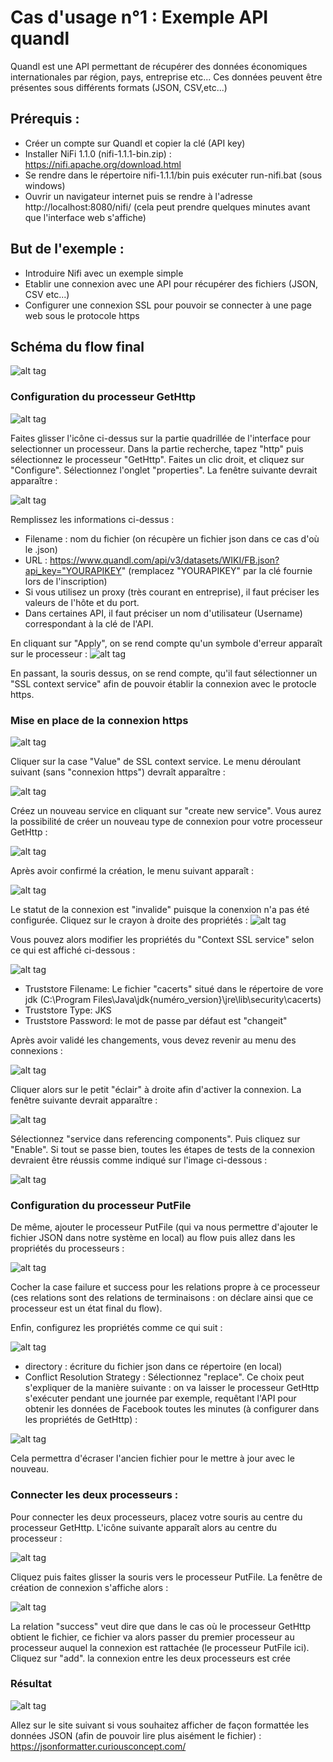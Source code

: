 Cas d'usage n°1 : Exemple API quandl
================

Quandl est une API permettant de récupérer des données économiques internationales par région, pays, entreprise etc...
Ces données peuvent être présentes sous différents formats (JSON, CSV,etc...)


## Prérequis :
- Créer un compte sur Quandl et copier la clé (API key)
- Installer NiFi 1.1.0 (nifi-1.1.1-bin.zip) : https://nifi.apache.org/download.html
- Se rendre dans le répertoire nifi-1.1.1/bin puis exécuter run-nifi.bat (sous windows)
- Ouvrir un navigateur internet puis se rendre à l'adresse http://localhost:8080/nifi/ (cela peut prendre quelques minutes avant que l'interface web s'affiche)

## But de l'exemple :
- Introduire Nifi avec un exemple simple
- Etablir une connexion avec une API pour récupérer des fichiers (JSON, CSV etc...)
- Configurer une connexion SSL pour pouvoir se connecter à une page web sous le protocole https

## Schéma du flow final

![alt tag](https://github.com/DataWarehouse2017/Tests-NiFi/blob/master/Exemple%201/Images/flow1.JPG)

### Configuration du processeur GetHttp

![alt tag](https://github.com/DataWarehouse2017/Tests-NiFi/blob/master/Exemple%201/Images/processeur%20icone.PNG)

Faites glisser l'icône ci-dessus sur la partie quadrillée de l'interface pour selectionner un processeur. Dans la partie recherche, tapez "http" puis sélectionnez le processeur "GetHttp". Faites un clic droit, et cliquez sur "Configure". Sélectionnez l'onglet "properties". La fenêtre suivante devrait apparaître :

![alt tag](https://github.com/DataWarehouse2017/Tests-NiFi/blob/master/Exemple%201/Images/propri%C3%A9t%C3%A9s%20getHttp.JPG)

Remplissez les informations ci-dessus :

- Filename : nom du fichier (on récupère un fichier json dans ce cas d'où le .json)
- URL : https://www.quandl.com/api/v3/datasets/WIKI/FB.json?api_key="YOURAPIKEY" (remplacez "YOURAPIKEY" par la clé fournie lors de l'inscription)
- Si vous utilisez un proxy (très courant en entreprise), il faut préciser les valeurs de l'hôte et du port.
- Dans certaines API, il faut préciser un nom d'utilisateur (Username) correspondant à la clé de l'API.

En cliquant sur "Apply", on se rend compte qu'un symbole d'erreur apparaît sur le processeur : ![alt tag](https://github.com/DataWarehouse2017/Tests-NiFi/blob/master/Exemple%201/Images/warning.PNG)

En passant, la souris dessus, on se rend compte, qu'il faut sélectionner un "SSL context service" afin de pouvoir établir la connexion avec le protocle https.

### Mise en place de la connexion https

![alt tag](https://github.com/DataWarehouse2017/Tests-NiFi/blob/master/Exemple%201/Images/propri%C3%A9t%C3%A9s%20getHttp.JPG)

Cliquer sur la case "Value" de SSL context service. Le menu déroulant suivant (sans "connexion https") devraît apparaître :

![alt tag](https://github.com/DataWarehouse2017/Tests-NiFi/blob/master/Exemple%201/Images/create%20new%20service.JPG)

Créez un nouveau service en cliquant sur "create new service". Vous aurez la possibilité de créer un nouveau type de connexion pour votre processeur GetHttp :

![alt tag](https://github.com/DataWarehouse2017/Tests-NiFi/blob/master/Exemple%201/Images/add%20ControllerService.JPG)

Après avoir confirmé la création, le menu suivant apparaît :

![alt tag](https://github.com/DataWarehouse2017/Tests-NiFi/blob/master/Exemple%201/Images/props%20ssl.JPG)

Le statut de la connexion est "invalide" puisque la conenxion n'a pas été configurée. Cliquez sur le crayon à droite des propriétés : ![alt tag](https://github.com/DataWarehouse2017/Tests-NiFi/blob/master/Exemple%201/Images/crayon%20modif.JPG)

Vous pouvez alors modifier les propriétés du "Context SSL service" selon ce qui est affiché ci-dessous :

![alt tag](https://github.com/DataWarehouse2017/Tests-NiFi/blob/master/Exemple%201/Images/props%20ssl%202.JPG)

- Truststore Filename: Le fichier "cacerts" situé dans le répertoire de vore jdk 
(C:\Program Files\Java\jdk{numéro_version}\jre\lib\security\cacerts)
- Truststore Type: JKS
- Truststore Password: le mot de passe par défaut est "changeit"

Après avoir validé les changements, vous devez revenir au menu des connexions : 

![alt tag](https://github.com/DataWarehouse2017/Tests-NiFi/blob/master/Exemple%201/Images/activer%20connexion%20ssl.JPG)

Cliquer alors sur le petit "éclair" à droite afin d'activer la connexion. La fenêtre suivante devrait apparaître :

![alt tag](https://github.com/DataWarehouse2017/Tests-NiFi/blob/master/Exemple%201/Images/enable%20controller.JPG)

Sélectionnez "service dans referencing components". Puis cliquez sur "Enable". Si tout se passe bien, toutes les étapes de tests de la connexion devraient être réussis comme indiqué sur l'image ci-dessous :

![alt tag](https://github.com/DataWarehouse2017/Tests-NiFi/blob/master/Exemple%201/Images/all%20checked.JPG)

### Configuration du processeur PutFile

De même, ajouter le processeur PutFile (qui va nous permettre d'ajouter le fichier JSON dans notre système en local) au flow puis allez dans les propriétés du processeurs :

![alt tag](https://github.com/DataWarehouse2017/Tests-NiFi/blob/master/Exemple%201/Images/putfile%20processor%20settings.JPG)

Cocher la case failure et success pour les relations propre à ce processeur (ces relations sont des relations de terminaisons : on déclare ainsi que ce processeur est un état final du flow).

Enfin, configurez les propriétés comme ce qui suit :

![alt tag](https://github.com/DataWarehouse2017/Tests-NiFi/blob/master/Exemple%201/Images/putFile%20properties.JPG)

- directory : écriture du fichier json dans ce répertoire (en local)
- Conflict Resolution Strategy : Sélectionnez "replace". Ce choix peut s'expliquer de la manière suivante : on va laisser le processeur GetHttp s'exécuter pendant une journée par exemple, requêtant l'API pour obtenir les données de Facebook toutes les minutes (à configurer dans les propriétés de GetHttp) :

![alt tag](https://github.com/DataWarehouse2017/Tests-NiFi/blob/master/Exemple%201/Images/gethttp%20scheduling.PNG)

Cela permettra d'écraser l'ancien fichier pour le mettre à jour avec le nouveau.

### Connecter les deux processeurs :

Pour connecter les deux processeurs, placez votre souris au centre du processeur GetHttp. L'icône suivante apparaît alors au centre du processeur :

![alt tag](https://github.com/DataWarehouse2017/Tests-NiFi/blob/master/Exemple%201/Images/connexion%20proceseur%20gethttp.PNG)

Cliquez puis faites glisser la souris vers le processeur PutFile. La fenêtre de création de connexion s'affiche alors :

![alt tag](https://github.com/DataWarehouse2017/Tests-NiFi/blob/master/Exemple%201/Images/Create%20connection.PNG)

La relation "success" veut dire que dans le cas où le processeur GetHttp obtient le fichier, ce fichier va alors passer du premier processeur au processeur auquel la connexion est rattachée (le processeur PutFile ici). Cliquez sur "add". la connexion entre les deux processeurs est crée

### Résultat

![alt tag](https://github.com/DataWarehouse2017/Tests-NiFi/blob/master/Exemple%201/Images/fichier%20json.PNG)

Allez sur le site suivant si vous souhaitez afficher de façon formattée les données JSON (afin de pouvoir lire plus aisément le fichier) : 
https://jsonformatter.curiousconcept.com/


